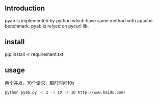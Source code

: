 
## Introduction
pyab is implemented by python which have same method with apache benchmark.
pyab is relyed on pycurl lib. 

## install
pip install -r requirement.txt

## usage
两个并发，10个请求，超时时间10s

```sh
python pyab.py -c 2 -n 10 -t 10 http://www.baidu.com/ 
```
